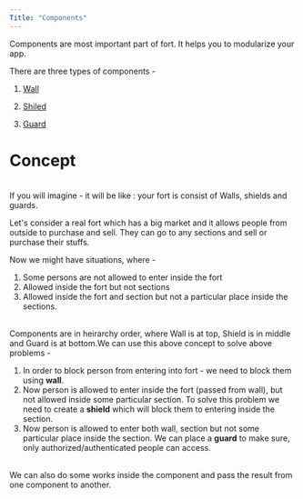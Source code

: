 ```yaml
---
Title: "Components"
---
```


Components are most important part of fort. It helps you to modularize your app.

There are three types of components - 

1. [Wall](/tutorial/wall)

2. [Shiled](/tutorial/shield)

3. [Guard](/tutorial/guard)

# Concept 

<br>
If you will imagine - it will be like : your fort is consist of Walls, shields and guards. 

Let's consider a real fort which has a big market and it allows people from outside to purchase and sell. They can go to any sections and sell or purchase their stuffs.

Now we might have situations, where - 

1. Some persons are not allowed to enter inside the fort  
2. Allowed inside the fort  but not sections
3. Allowed inside the fort and section but not a particular place inside the sections.

<br>Components are in heirarchy order, where Wall is at top, Shield is in middle and Guard is at bottom.We can use this above concept to solve above problems -   

1. In order to block person from entering into fort - we need to block them using **wall**.
2. Now person is allowed to enter inside the fort (passed from wall), but not allowed inside some particular section. To solve this problem we need to create a **shield** which will block them to entering inside the section. 
3. Now person is allowed to enter both wall, section but not some particular place inside the section. We can place a **guard** to make sure, only authorized/authenticated people can access.

<br>We can also do some works inside the component and pass the result from one component to another.  



 